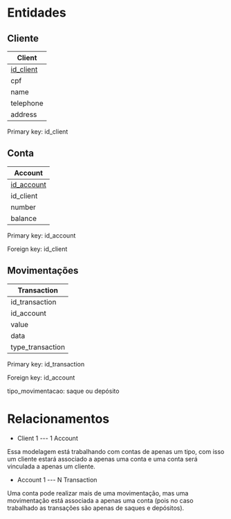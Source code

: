 # Entidades

## Cliente

| Client
|--
| <u>id_client</u>
|cpf
|name
|telephone
|address

Primary key: id_client

## Conta

| Account
| --
| <u>id_account</u>
| id_client
| number
| balance

Primary key: id_account

Foreign key: id_client

## Movimentações

| Transaction
| --
| id_transaction
| id_account
| value
| data
| type_transaction

Primary key: id_transaction

Foreign key: id_account

tipo_movimentacao: saque ou depósito

# Relacionamentos

- Client 1 --- 1 Account

Essa modelagem está trabalhando com contas de apenas um tipo, com isso um cliente estará associado a apenas uma conta e uma conta será vinculada a apenas um cliente.

- Account 1 --- N Transaction

Uma conta pode realizar mais de uma movimentação, mas uma movimentação está associada a apenas uma conta (pois no caso trabalhado as transações são apenas de saques e depósitos).
